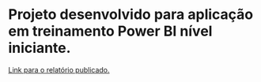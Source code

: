 # Projeto desenvolvido para aplicação em treinamento Power BI nível iniciante.
[Link para o relatório publicado.](https://app.powerbi.com/view?r=eyJrIjoiZTQyY2FlYmItMjYzMi00YWRjLTk2MDYtZmZmNWNlNTk5MmNkIiwidCI6ImI2OTU2Njc1LTQ3YTEtNDdkNy05YTIxLWUyN2YyYjFkNzFhMCJ9)
